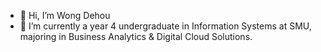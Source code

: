 - 👋 Hi, I’m Wong Dehou
- 🌱 I’m currently a year 4 undergraduate in Information Systems at SMU, majoring in Business Analytics & Digital Cloud Solutions.


<!---
dehou37/dehou37 is a ✨ special ✨ repository because its `README.md` (this file) appears on your GitHub profile.
You can click the Preview link to take a look at your changes.
--->
